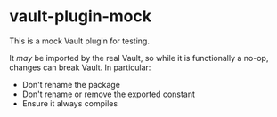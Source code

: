 # vault-plugin-mock

This is a mock Vault plugin for testing. 

It *may* be imported by the real Vault, so while it is functionally a no-op, changes can break Vault. In particular:

- Don't rename the package
- Don't rename or remove the exported constant
- Ensure it always compiles

